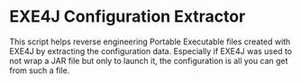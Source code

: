 # EXE4J Configuration Extractor

This script helps reverse engineering Portable Executable files created with EXE4J by extracting the configuration data.
Especially if EXE4J was used to not wrap a JAR file but only to launch it, the configuration is all you can get from such a file.
